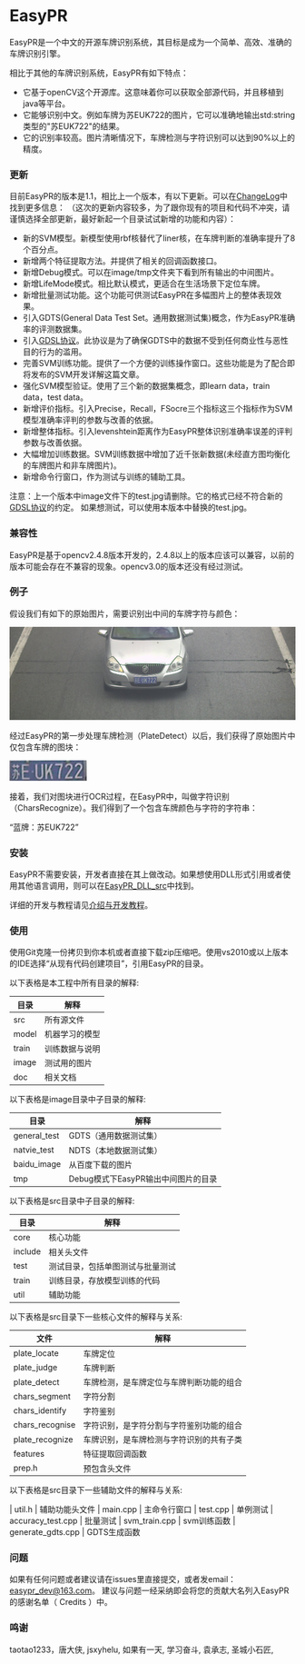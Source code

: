 EasyPR
======

EasyPR是一个中文的开源车牌识别系统，其目标是成为一个简单、高效、准确的车牌识别引擎。

相比于其他的车牌识别系统，EasyPR有如下特点：

* 它基于openCV这个开源库。这意味着你可以获取全部源代码，并且移植到java等平台。
* 它能够识别中文。例如车牌为苏EUK722的图片，它可以准确地输出std:string类型的"苏EUK722"的结果。
* 它的识别率较高。图片清晰情况下，车牌检测与字符识别可以达到90%以上的精度。

### 更新

目前EasyPR的版本是1.1，相比上一个版本，有以下更新。可以在[ChangeLog](doc/ChangeLog.md)中找到更多信息：
（这次的更新内容较多，为了跟你现有的项目和代码不冲突，请谨慎选择全部更新，最好新起一个目录试试新增的功能和内容）：

* 新的SVM模型。新模型使用rbf核替代了liner核，在车牌判断的准确率提升了8个百分点。
* 新增两个特征提取方法。并提供了相关的回调函数接口。
* 新增Debug模式。可以在image/tmp文件夹下看到所有输出的中间图片。
* 新增LifeMode模式。相比默认模式，更适合在生活场景下定位车牌。
* 新增批量测试功能。这个功能可供测试EasyPR在多幅图片上的整体表现效果。
* 引入GDTS(General Data Test Set。通用数据测试集)概念，作为EasyPR准确率的评测数据集。
* 引入[GDSL协议](images/GDSL.txt)。此协议是为了确保GDTS中的数据不受到任何商业性与恶性目的行为的滥用。
* 完善SVM训练功能。提供了一个方便的训练操作窗口。这些功能是为了配合即将发布的SVM开发详解这篇文章。
* 强化SVM模型验证。使用了三个新的数据集概念，即learn data，train data，test data。
* 新增评价指标。引入Precise，Recall，FSocre三个指标这三个指标作为SVM模型准确率评判的参数与改善的依据。
* 新增整体指标。引入levenshtein距离作为EasyPR整体识别准确率误差的评判参数与改善依据。
* 大幅增加训练数据。SVM训练数据中增加了近千张新数据(未经直方图均衡化的车牌图片和非车牌图片)。
* 新增命令行窗口，作为测试与训练的辅助工具。

注意：上一个版本中image文件下的test.jpg请删除。它的格式已经不符合新的[GDSL协议](images/GDSL.txt)的约定。
如果想测试，可以使用本版本中替换的test.jpg。

### 兼容性

EasyPR是基于opencv2.4.8版本开发的，2.4.8以上的版本应该可以兼容，以前的版本可能会存在不兼容的现象。opencv3.0的版本还没有经过测试。

### 例子

假设我们有如下的原始图片，需要识别出中间的车牌字符与颜色：

![EasyPR 原始图片](doc/res/plate_locate.jpg)

经过EasyPR的第一步处理车牌检测（PlateDetect）以后，我们获得了原始图片中仅包含车牌的图块：

![EasyPR 车牌](doc/res/blue_plate.jpg)

接着，我们对图块进行OCR过程，在EasyPR中，叫做字符识别（CharsRecognize）。我们得到了一个包含车牌颜色与字符的字符串：

“蓝牌：苏EUK722”


### 安装

EasyPR不需要安装，开发者直接在其上做改动。如果想使用DLL形式引用或者使用其他语言调用，则可以在[EasyPR_DLL_src](https://github.com/liuruoze/EasyPR_Dll_src)中找到。

详细的开发与教程请见[介绍与开发教程](http://www.cnblogs.com/subconscious/p/3979988.html)。

### 使用

使用Git克隆一份拷贝到你本机或者直接下载zip压缩吧。使用vs2010或以上版本的IDE选择“从现有代码创建项目”，引用EasyPR的目录。

以下表格是本工程中所有目录的解释:

|目录 | 解释
|------|----------
| src |  所有源文件
| model | 机器学习的模型
| train | 训练数据与说明
| image | 测试用的图片
| doc | 相关文档

以下表格是image目录中子目录的解释:

|目录 | 解释
|------|----------
| general_test | GDTS（通用数据测试集）
| natvie_test | NDTS（本地数据测试集）
| baidu_image | 从百度下载的图片
| tmp | Debug模式下EasyPR输出中间图片的目录

以下表格是src目录中子目录的解释:

|目录 | 解释
|------|----------
| core |  核心功能
| include | 相关头文件
| test | 测试目录，包括单图测试与批量测试
| train | 训练目录，存放模型训练的代码
| util | 辅助功能

以下表格是src目录下一些核心文件的解释与关系:

|文件 | 解释
|------|----------
| plate_locate |  车牌定位
| plate_judge | 车牌判断
| plate_detect | 车牌检测，是车牌定位与车牌判断功能的组合
| chars_segment | 字符分割
| chars_identify | 字符鉴别
| chars_recognise | 字符识别，是字符分割与字符鉴别功能的组合
| plate_recognize | 车牌识别，是车牌检测与字符识别的共有子类
| features | 特征提取回调函数
| prep.h | 预包含头文件

以下表格是src目录下一些辅助文件的解释与关系:

| util.h | 辅助功能头文件
| main.cpp | 主命令行窗口
| test.cpp | 单例测试
| accuracy_test.cpp | 批量测试
| svm_train.cpp | svm训练函数
| generate_gdts.cpp | GDTS生成函数

### 问题

如果有任何问题或者建议请在issues里直接提交，或者发email：easypr_dev@163.com。
建议与问题一经采纳即会将您的贡献大名列入EasyPR的感谢名单（ Credits ）中。

### 鸣谢

taotao1233，唐大侠, jsxyhelu, 如果有一天, 学习奋斗, 袁承志, 圣城小石匠,





